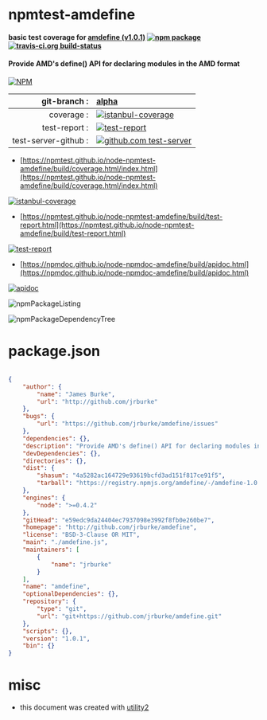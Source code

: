 # npmtest-amdefine

#### basic test coverage for  [amdefine (v1.0.1)](http://github.com/jrburke/amdefine)  [![npm package](https://img.shields.io/npm/v/npmtest-amdefine.svg?style=flat-square)](https://www.npmjs.org/package/npmtest-amdefine) [![travis-ci.org build-status](https://api.travis-ci.org/npmtest/node-npmtest-amdefine.svg)](https://travis-ci.org/npmtest/node-npmtest-amdefine)

#### Provide AMD's define() API for declaring modules in the AMD format

[![NPM](https://nodei.co/npm/amdefine.png?downloads=true&downloadRank=true&stars=true)](https://www.npmjs.com/package/amdefine)

| git-branch : | [alpha](https://github.com/npmtest/node-npmtest-amdefine/tree/alpha)|
|--:|:--|
| coverage : | [![istanbul-coverage](https://npmtest.github.io/node-npmtest-amdefine/build/coverage.badge.svg)](https://npmtest.github.io/node-npmtest-amdefine/build/coverage.html/index.html)|
| test-report : | [![test-report](https://npmtest.github.io/node-npmtest-amdefine/build/test-report.badge.svg)](https://npmtest.github.io/node-npmtest-amdefine/build/test-report.html)|
| test-server-github : | [![github.com test-server](https://npmtest.github.io/node-npmtest-amdefine/GitHub-Mark-32px.png)](https://npmtest.github.io/node-npmtest-amdefine/build/app/index.html) | | build-artifacts : | [![build-artifacts](https://npmtest.github.io/node-npmtest-amdefine/glyphicons_144_folder_open.png)](https://github.com/npmtest/node-npmtest-amdefine/tree/gh-pages/build)|

- [https://npmtest.github.io/node-npmtest-amdefine/build/coverage.html/index.html](https://npmtest.github.io/node-npmtest-amdefine/build/coverage.html/index.html)

[![istanbul-coverage](https://npmtest.github.io/node-npmtest-amdefine/build/screenCapture.buildCi.browser.%252Ftmp%252Fbuild%252Fcoverage.lib.html.png)](https://npmtest.github.io/node-npmtest-amdefine/build/coverage.html/index.html)

- [https://npmtest.github.io/node-npmtest-amdefine/build/test-report.html](https://npmtest.github.io/node-npmtest-amdefine/build/test-report.html)

[![test-report](https://npmtest.github.io/node-npmtest-amdefine/build/screenCapture.buildCi.browser.%252Ftmp%252Fbuild%252Ftest-report.html.png)](https://npmtest.github.io/node-npmtest-amdefine/build/test-report.html)

- [https://npmdoc.github.io/node-npmdoc-amdefine/build/apidoc.html](https://npmdoc.github.io/node-npmdoc-amdefine/build/apidoc.html)

[![apidoc](https://npmdoc.github.io/node-npmdoc-amdefine/build/screenCapture.buildCi.browser.%252Ftmp%252Fbuild%252Fapidoc.html.png)](https://npmdoc.github.io/node-npmdoc-amdefine/build/apidoc.html)

![npmPackageListing](https://npmtest.github.io/node-npmtest-amdefine/build/screenCapture.npmPackageListing.svg)

![npmPackageDependencyTree](https://npmtest.github.io/node-npmtest-amdefine/build/screenCapture.npmPackageDependencyTree.svg)



# package.json

```json

{
    "author": {
        "name": "James Burke",
        "url": "http://github.com/jrburke"
    },
    "bugs": {
        "url": "https://github.com/jrburke/amdefine/issues"
    },
    "dependencies": {},
    "description": "Provide AMD's define() API for declaring modules in the AMD format",
    "devDependencies": {},
    "directories": {},
    "dist": {
        "shasum": "4a5282ac164729e93619bcfd3ad151f817ce91f5",
        "tarball": "https://registry.npmjs.org/amdefine/-/amdefine-1.0.1.tgz"
    },
    "engines": {
        "node": ">=0.4.2"
    },
    "gitHead": "e59edc9da24404ec7937098e3992f8fb0e260be7",
    "homepage": "http://github.com/jrburke/amdefine",
    "license": "BSD-3-Clause OR MIT",
    "main": "./amdefine.js",
    "maintainers": [
        {
            "name": "jrburke"
        }
    ],
    "name": "amdefine",
    "optionalDependencies": {},
    "repository": {
        "type": "git",
        "url": "git+https://github.com/jrburke/amdefine.git"
    },
    "scripts": {},
    "version": "1.0.1",
    "bin": {}
}
```



# misc
- this document was created with [utility2](https://github.com/kaizhu256/node-utility2)
